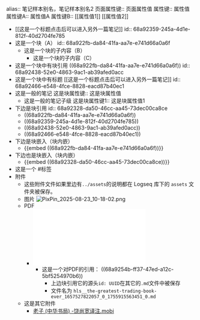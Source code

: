 alias:: 笔记样本别名，笔记样本别名2
页面属性键:: 页面属性值
属性键:: 属性值
属性键A:: 属性值A
属性键B:: [[属性值1]] [[属性值2]]

- [[这是一个标题点击后可以进入另外一篇笔记]]
  id:: 68a92359-245a-4d1e-812f-40d2704fe785
- 这是一个块（A）
  id:: 68a922fb-da84-41fa-aa7e-e741d66a0a6f
	- 这是一个块的子内容（B）
		- 这是一个块的子内容（C）
- 这是一个块中有块引用 ((68a922fb-da84-41fa-aa7e-e741d66a0a6f))
  id:: 68a92438-52e0-4863-9ac1-ab39afed0acc
- 这是一个块中有标题 [[这是一个标题点击后可以进入另外一篇笔记]]
  id:: 68a92466-e548-4fce-8828-eacd87b40ec1
- 这是一般的笔记
  这是块属性键:: 这是块属性值
	- 这是一般的笔记子级
	  这是块属性键1:: 这是块属性值1
- 下边是块引用
  id:: 68a92328-da50-46cc-aa45-73dec00ca8ce
	- ((68a922fb-da84-41fa-aa7e-e741d66a0a6f))
	- ((68a92359-245a-4d1e-812f-40d2704fe785))
	- ((68a92438-52e0-4863-9ac1-ab39afed0acc))
	- ((68a92466-e548-4fce-8828-eacd87b40ec1))
- 下边是块嵌入（块内嵌）
	- {{embed ((68a922fb-da84-41fa-aa7e-e741d66a0a6f))}}
- 下边也是块嵌入（块内嵌）
	- {{embed ((68a92328-da50-46cc-aa45-73dec00ca8ce))}}
- 这是一个 #标签
- 附件
	- 这些附件文件如果里边有`../assets`的说明都在 Logseq 库下的 `assets` 文件夹被保存。
	- 图片 ![PixPin_2025-08-23_10-18-02.png](../assets/PixPin_2025-08-23_10-18-02_1755915483971_0.png)
	- PDF
		- ![the-greatest-trading-book-ever_1657527822057_0.pdf](../assets/the-greatest-trading-book-ever_1657527822057_0_1755915563451_0.pdf)
			- 这是一个对PDF的引用： ((68a9254b-ff37-47ed-a12c-5bf5254970b6))
				- 上边块引用它的源头`id: UUID`在其它的`.md`文件中被保存
				- 文件名为 `hls__the-greatest-trading-book-ever_1657527822057_0_1755915563451_0.md`
	- 这是其它附件
		- [老子 (中华书局) -饶尚宽译注.mobi](../assets/老子_(中华书局)_-饶尚宽译注_1755915648839_0.mobi)